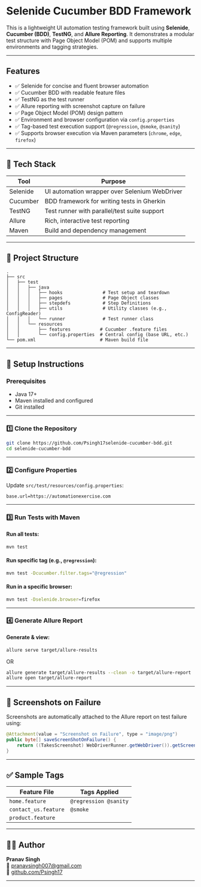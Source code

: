 # Selenide Cucumber BDD Framework

This is a lightweight UI automation testing framework built using **Selenide**, **Cucumber (BDD)**, **TestNG**, and **Allure Reporting**. It demonstrates a modular test structure with Page Object Model (POM) and supports multiple environments and tagging strategies.

---

## Features

- ✅ Selenide for concise and fluent browser automation
- ✅ Cucumber BDD with readable feature files
- ✅ TestNG as the test runner
- ✅ Allure reporting with screenshot capture on failure
- ✅ Page Object Model (POM) design pattern
- ✅ Environment and browser configuration via `config.properties`
- ✅ Tag-based test execution support (`@regression`, `@smoke`, `@sanity`)
- ✅ Supports browser execution via Maven parameters (`chrome`, `edge`, `firefox`)

---

## 💠 Tech Stack

| Tool           | Purpose                        |
|----------------|--------------------------------|
| Selenide       | UI automation wrapper over Selenium WebDriver |
| Cucumber       | BDD framework for writing tests in Gherkin |
| TestNG         | Test runner with parallel/test suite support |
| Allure         | Rich, interactive test reporting |
| Maven          | Build and dependency management |

---

## 📁 Project Structure

```
.
├── src
│   ├── test
│   │   ├── java
│   │   │   ├── hooks               # Test setup and teardown
│   │   │   ├── pages               # Page Object classes
│   │   │   ├── stepdefs            # Step Definitions
│   │   │   ├── utils               # Utility classes (e.g., ConfigReader)
│   │   │   └── runner              # Test runner class
│   │   └── resources
│   │       ├── features           # Cucumber .feature files
│   │       └── config.properties  # Central config (base URL, etc.)
└── pom.xml                        # Maven build file
```

---

## 🔧 Setup Instructions

### Prerequisites

- Java 17+
- Maven installed and configured
- Git installed

---

### 1️⃣ Clone the Repository

```bash
git clone https://github.com/Psingh17selenide-cucumber-bdd.git
cd selenide-cucumber-bdd
```

---

### 2️⃣ Configure Properties

Update `src/test/resources/config.properties`:
```properties
base.url=https://automationexercise.com
```

---

### 3️⃣ Run Tests with Maven

#### Run all tests:
```bash
mvn test
```

#### Run specific tag (e.g., `@regression`):
```bash
mvn test -Dcucumber.filter.tags="@regression"
```

#### Run in a specific browser:
```bash
mvn test -Dselenide.browser=firefox
```

---

### 4️⃣ Generate Allure Report

#### Generate & view:
```bash
allure serve target/allure-results
```

OR

```bash
allure generate target/allure-results --clean -o target/allure-report
allure open target/allure-report
```

---

## 📸 Screenshots on Failure

Screenshots are automatically attached to the Allure report on test failure using:

```java
@Attachment(value = "Screenshot on Failure", type = "image/png")
public byte[] saveScreenShotOnFailure() {
    return ((TakesScreenshot) WebDriverRunner.getWebDriver()).getScreenshotAs(OutputType.BYTES);
}
```

---

## ✅ Sample Tags

| Feature File        | Tags Applied          |
|---------------------|-----------------------|
| `home.feature`      | `@regression @sanity` |
| `contact_us.feature`| `@smoke`             |
| `product.feature`   |                      |

---

## 👨‍💼 Author

**Pranav Singh**  
️📧 [pranavsingh007@gmail.com](mailto:pranavsingh007@gmail.com)  
🔗 [github.com/Psingh17](https://github.com/Psingh17)

---

